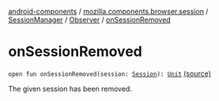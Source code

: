 [android-components](../../../index.md) / [mozilla.components.browser.session](../../index.md) / [SessionManager](../index.md) / [Observer](index.md) / [onSessionRemoved](./on-session-removed.md)

# onSessionRemoved

`open fun onSessionRemoved(session: `[`Session`](../../-session/index.md)`): `[`Unit`](https://kotlinlang.org/api/latest/jvm/stdlib/kotlin/-unit/index.html) [(source)](https://github.com/mozilla-mobile/android-components/blob/master/components/browser/session/src/main/java/mozilla/components/browser/session/SessionManager.kt#L496)

The given session has been removed.

